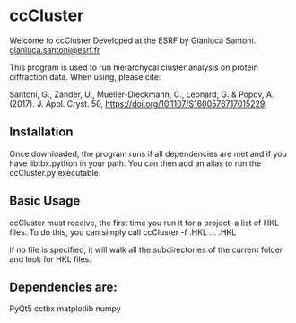 # ccCluster

Welcome to ccCluster
Developed at the ESRF by Gianluca Santoni.
gianluca.santoni@esrf.fr

This program is used to run hierarchycal cluster analysis on protein diffraction data.
When using, please cite:

Santoni, G., Zander, U., Mueller-Dieckmann, C., Leonard, G. & Popov, A. (2017). J. Appl. Cryst. 50,
https://doi.org/10.1107/S1600576717015229.

## Installation
Once downloaded, the program runs if all dependencies are met and if you have libtbx.python in your path.
You can then add an alias to run the ccCluster.py executable.

## Basic Usage
ccCluster must receive, the first time you run it for a project, a list of HKL files.
To do this, you can simply call
ccCluster -f <FILE1>.HKL ... <FILEn>.HKL

if no file is specified, it will walk all the subdirectories of the current folder and look for HKL files.


## Dependencies are:

PyQt5
cctbx
matplotlib
numpy

